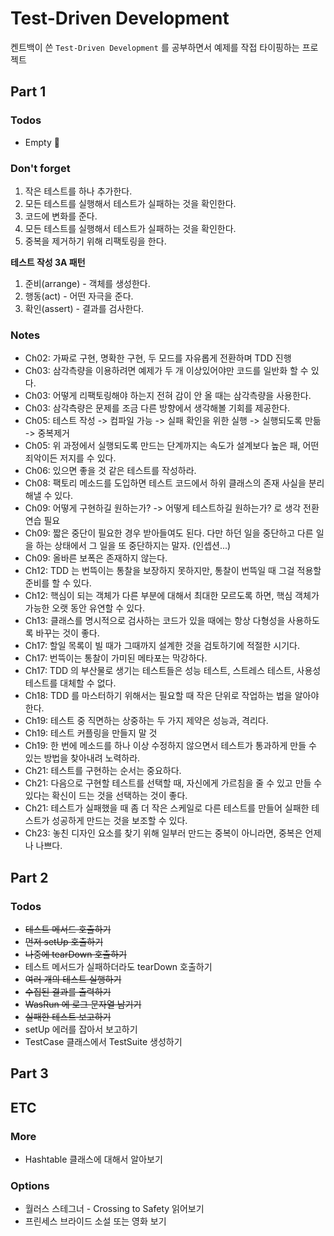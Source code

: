 # Test-Driven Development

켄트백이 쓴 `Test-Driven Development` 를 공부하면서 예제를 작접 타이핑하는 프로젝트

## Part 1
### Todos
- Empty 🎉

### Don't forget
1. 작은 테스트를 하나 추가한다.
1. 모든 테스트를 실행해서 테스트가 실패하는 것을 확인한다.
1. 코드에 변화를 준다.
1. 모든 테스트를 실행해서 테스트가 실패하는 것을 확인한다.
1. 중복을 제거하기 위해 리팩토링을 한다.

**테스트 작성 3A 패턴**
1. 준비(arrange) - 객체를 생성한다.
1. 행동(act) - 어떤 자극을 준다.
1. 확인(assert) - 결과를 검사한다.

### Notes
- Ch02: 가짜로 구현, 명확한 구현, 두 모드를 자유롭게 전환하며 TDD 진행
- Ch03: 삼각측량을 이용하려면 예제가 두 개 이상있어야만 코드를 일반화 할 수 있다.
- Ch03: 어떻게 리팩토링해야 하는지 전혀 감이 안 올 때는 삼각측량을 사용한다.
- Ch03: 삼각측량은 문제를 조금 다른 방향에서 생각해볼 기회를 제공한다.
- Ch05: 테스트 작성 -> 컴파일 가능 -> 실패 확인을 위한 실행 -> 실행되도록 만듦 -> 중복제거
- Ch05: 위 과정에서 실행되도록 만드는 단계까지는 속도가 설계보다 높은 패, 어떤 죄악이든 저지를 수 있다.
- Ch06: 있으면 좋을 것 같은 테스트를 작성하라.
- Ch08: 팩토리 메소드를 도입하면 테스트 코드에서 하위 클래스의 존재 사실을 분리해낼 수 있다.
- Ch09: 어떻게 구현하길 원하는가? -> 어떻게 테스트하길 원하는가? 로 생각 전환 연습 필요
- Ch09: 짧은 중단이 필요한 경우 받아들여도 된다. 다만 하던 일을 중단하고 다른 일을 하는 상태에서 그 일을 또 중단하지는 말자. (인셉션...)
- Ch09: 올바른 보폭은 존재하지 않는다.
- Ch12: TDD 는 번뜩이는 통찰을 보장하지 못하지만, 통찰이 번뜩일 때 그걸 적용할 준비를 할 수 있다.
- Ch12: 핵심이 되는 객체가 다른 부분에 대해서 최대한 모르도록 하면, 핵심 객체가 가능한 오랫 동안 유연할 수 있다.
- Ch13: 클래스를 명시적으로 검사하는 코드가 있을 때에는 항상 다형성을 사용하도록 바꾸는 것이 좋다.
- Ch17: 할일 목록이 빌 때가 그때까지 설계한 것을 검토하기에 적절한 시기다.
- Ch17: 번뜩이는 통찰이 가미된 메타포는 막강하다.
- Ch17: TDD 의 부산물로 생기는 테스트들은 성능 테스트, 스트레스 테스트, 사용성 테스트를 대체할 수 없다.
- Ch18: TDD 를 마스터하기 위해서는 필요할 때 작은 단위로 작업하는 법을 알아야 한다.
- Ch19: 테스트 중 직면하는 상중하는 두 가지 제약은 성능과, 격리다.
- Ch19: 테스트 커플링을 만들지 말 것
- Ch19: 한 번에 메소드를 하나 이상 수정하지 않으면서 테스트가 통과하게 만들 수 있는 방법을 찾아내려 노력하라.
- Ch21: 테스트를 구현하는 순서는 중요하다.
- Ch21: 다음으로 구현할 테스트를 선택할 때, 자신에게 가르침을 줄 수 있고 만들 수 있다는 확신이 드는 것을 선택하는 것이 좋다.
- Ch21: 테스트가 실패했을 때 좀 더 작은 스케일로 다른 테스트를 만들어 실패한 테스트가 성공하게 만드는 것을 보조할 수 있다.
- Ch23: 놓친 디자인 요소를 찾기 위해 일부러 만드는 중복이 아니라면, 중복은 언제나 나쁘다.

## Part 2
### Todos
- ~~테스트 메서드 호출하기~~
- ~~먼저 setUp 호출하기~~
- ~~나중에 tearDown 호출하기~~
- 테스트 메서드가 실패하더라도 tearDown 호출하기 
- ~~여러 개의 테스트 실행하기~~
- ~~수집된 결과를 출력하기~~
- ~~WasRun 에 로그 문자열 남기기~~
- ~~실패한 테스트 보고하기~~
- setUp 에러를 잡아서 보고하기
- TestCase 클래스에서 TestSuite 생성하기

## Part 3

## ETC
### More
- Hashtable 클래스에 대해서 알아보기

### Options
- 월러스 스테그너 - Crossing to Safety 읽어보기
- 프린세스 브라이드 소설 또는 영화 보기
